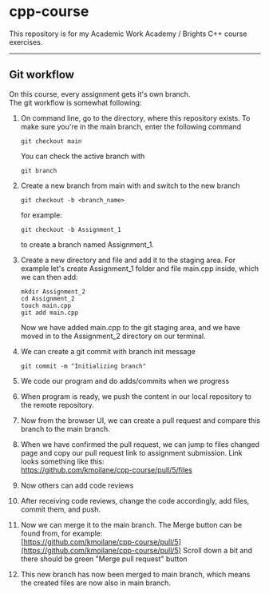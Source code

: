 # cpp-course

This repository is for my Academic Work Academy / Brights C++ course exercises.

---

## Git workflow

On this course, every assignment gets it's own branch.<br>
The git workflow is somewhat following:

1. On command line, go to the directory, where this repository exists. 
    To make sure you're in the main branch, enter the following command<br>
    ```
    git checkout main
    ```
    You can check the active branch with<br>
    ```
    git branch
    ```

2. Create a new branch from main with and switch to the new branch<br>
    ```
    git checkout -b <branch_name>
    ```
    for example:<br>
    ```
    git checkout -b Assignment_1
    ```
    to create a branch named Assignment_1.

3. Create a new directory and file and add it to the staging area. For example let's create
   Assignment_1 folder and file main.cpp inside, which we can then add:<br>
    ```
   mkdir Assignment_2
   cd Assignment_2
   touch main.cpp
   git add main.cpp
    ```
    Now we have added main.cpp to the git staging area, and we have moved in to the
    Assignment_2 directory on our terminal.

4. We can create a git commit with branch init message<br>
    ```
    git commit -m "Initializing branch"
    ```

5. We code our program and do adds/commits when we progress

6. When program is ready, we push the content in our local repository to the
   remote repository.

7. Now from the browser UI, we can create a pull request and compare this branch
   to the main branch.

8. When we have confirmed the pull request, we can jump to files changed page
   and copy our pull request link to assignment submission. Link looks something
   like this:<br>
   <https://github.com/kmoilane/cpp-course/pull/5/files>

9. Now others can add code reviews

10. After receiving code reviews, change the code accordingly, add files,
    commit them, and push.

11. Now we can merge it to the main branch. The Merge button can be found from,
    for example:<br>
    [https://github.com/kmoilane/cpp-course/pull/5](https://github.com/kmoilane/cpp-course/pull/5)
    Scroll down a bit and there should be green "Merge pull request" button

12. This new branch has now been merged to main branch, which means the created
    files are now also in main branch.

